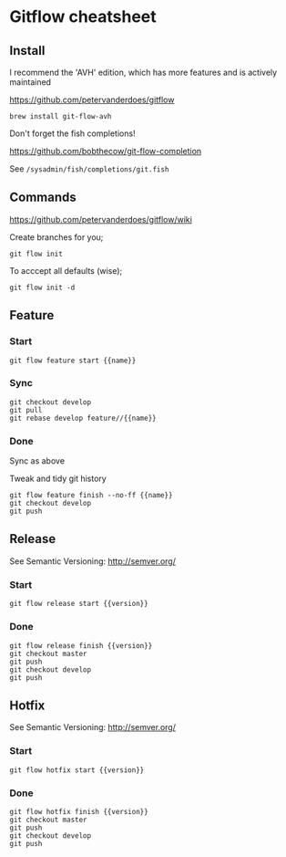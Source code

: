 Gitflow cheatsheet
==================

Install
-------

I recommend the 'AVH' edition, which has more features and is actively maintained

https://github.com/petervanderdoes/gitflow

```
brew install git-flow-avh
```

Don't forget the fish completions!

https://github.com/bobthecow/git-flow-completion

See `/sysadmin/fish/completions/git.fish`

Commands
--------

https://github.com/petervanderdoes/gitflow/wiki

Create branches for you;

```
git flow init
```

To acccept all defaults (wise);

```
git flow init -d
```

Feature
-------

### Start

```
git flow feature start {{name}}
```

### Sync

```
git checkout develop
git pull
git rebase develop feature//{{name}}
```

### Done

Sync as above

Tweak and tidy git history

```
git flow feature finish --no-ff {{name}}
git checkout develop
git push
```

Release
-------

See Semantic Versioning: http://semver.org/

### Start

```
git flow release start {{version}}
```

### Done

```
git flow release finish {{version}}
git checkout master
git push
git checkout develop
git push
```

Hotfix
------

See Semantic Versioning: http://semver.org/

### Start

```
git flow hotfix start {{version}}
```

### Done

```
git flow hotfix finish {{version}}
git checkout master
git push
git checkout develop
git push
```
